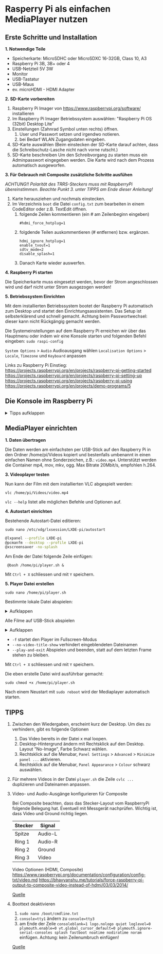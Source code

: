 # Rasperry Pi als einfachen MediaPlayer nutzen



## Erste Schritte und Installation

**1. Notwendige Teile**

- Speicherkarte: MicroSDHC oder MicroSDXC 16-32GB, Class 10, A3
- Raspberry Pi 3B, 3B+ oder 4
- USB-Netzteil 5V 3W
- Monitor
- USB-Tastatur
- USB-Maus
- ev. microHDMI - HDMI Adapter

**2. SD-Karte vorbereiten**

1. Raspberry Pi Imager von https://www.raspberrypi.org/software/ installieren
2. Im Raspberry Pi Imager Betriebssystem auswählen: "Raspberry Pi OS (32bit) Desktop Lite"
3. Einstellungen (Zahnrad Symbol unten rechts) öffnen.
   1. User und Passwort setzen und irgendwo notieren.
   2. bei Bedarf WLAN Zugangsdaten eingeben.
4. SD-Karte auswählen
   (Beim einstecken der SD-Karte darauf achten, dass die Schreibschutz-Lasche nicht nach vorne rutscht.)
5. SD-Karte beschreiben
   Um den Schreibvorgang zu starten muss ein Adminpasswort eingegeben werden. Die Karte wird nach dem Prozess automatisch ausgeworfen.

**3. Für Gebrauch mit Composite zusätzliche Schritte ausfühen**

*ACHTUNG!! Polarität des TRRS-Steckers muss mit RaspberryPi übereinstimmen. Beachte Punkt 3. unter TIPPS am Ende dieser Anleitung!*

1. Karte herausziehen und nochmals einstecken.
2. Im Verzeichnis `boot` die Datei `config.txt` zum bearbeiten in einem CodeEditor oder z.B. TextEdit öffnen.
   1. folgende Zeilen kommentieren (ein # am Zeilenbeginn eingeben)
      ```
      #hdmi_force_hotplug=1
      ```
   2. folgdende Teilen auskommentieren (# entfernen) bzw. ergänzen.
      ```
      hdmi_ignore_hotplug=1
      enable_tvout=1
      sdtv_mode=2
      disable_splash=1
      ```
   3. Danach Karte wieder auswerfen.

**4. Raspberry Pi starten**

Die Speicherkarte muss eingesetzt werden, bevor der Strom angeschlossen wird und darf nicht unter Strom ausgezogen werden!

**5. Betriebssystem Einrichten**

Mit dem installierten Betriebssystem bootet der Raspberry Pi automatisch zum Desktop und startet den Einrichtungsassistenten.
Das Setup ist selbsterklärend und schnell gemacht. Achtung beim Passwortwechsel: dieser kann nicht Rückgängig gemacht werden.

Die Systemeinstellungen auf dem Raspberry Pi erreichen wir über das Hauptmenu oder indem wir eine Konsole starten und folgenden Befehl eingeben:
`sudo raspi-config`

`System Options` > `Audio` Audioausgang wählen
`Localisation Options` > `Locale`, `Timezone` und `Keyboard` anpassen

Links zu Raspberry Pi Einstieg:
https://projects.raspberrypi.org/en/projects/raspberry-pi-getting-started
https://projects.raspberrypi.org/en/projects/raspberry-pi-setting-up
https://projects.raspberrypi.org/en/projects/raspberry-pi-using
https://projects.raspberrypi.org/en/projects/demo-programs/5

## Die Konsole im Raspberry Pi
<details><summary>Tipps aufklappen</summary>

Die Konsole (Terminal) im Raspberry Pi startet entweder direkt oder kann mit angeschlossenem Monitor über das Hauptmenu geöffnet werden.

In der Konsole helfen uns folgende Befehle:

```shell
Pfeil hoch              letzten Befehl kopieren
Pfeil links, rechts     Cursor schieben
Alt + Links, Rechts     Cursor schieben um 1 Wort
Tabulator               Pfad oder Befehl vervollständigen
Ctrl + C                Aktuellen befehl abbrechen
   
pwd                     Nennt den aktuellen Pfad.
ls						           Listet Dateien und Ordner im aktuellen Pfad.
ls -la					         -l ausführliche Liste, -a zeigt versteckte Dateien.

cd						           "Change Directory"
cd ..					           Ins Über-Verzeichnis wechseln
cd ~					           Ins Homeverzeichnis des Users wechseln (z.B. /home/pi/)
cd /home				         / bedeutet relativ zum Stammverzeichnis des OS
cd home                 ohne / wird den Ordner im aktuellen Verzeichnis gesucht.
   
man ls                  Manual zu einem Befehl öffnen. Beenden mit q.
ls --help               Hilfe zu befehl erhalten.
mkdir video             Verzeichnis "video" erstellen.
rm film.mp4             Datei film.mp4 löschen. (Achtung, kein Papierkorb!)
cp film.mp4 film2.mp4	  Copy, Datei kopieren
mv film.mp4 film2.mp4	  Move, verschieben bzw. umbenennen.
find                    Dateien und Verzeichnisse suchen.
	find ~ -maxdepth 3 -name "*.txt"    Suche ab Homeverzeichnis Dateien, welche
													auf ".txt" enden, maximal 3 Verzeichnisse tief.

nano test.txt           Datei test.txt erstellen und mit nano bearbeiten.
			ctrl + O                Nano-Editor: Datei speichern
			Y													Nano-Editor: speichern bestätigen
			ctrl + X                Nano-Editor: schliessen

sudo ls                 "super user do", führt Befehl mit Adminrechten aus
													(Vorsicht!)
sudo reboot             System neustarten.
sudo shutdown now       System herunterfahren.
ssh                     stellt eine SSH Verbindung her.
scp                     Datei über ssh von einem Gerät auf ein anderes kopieren.
```

Nützliche Unix Befehle:
https://www.thegeekstuff.com/2010/11/50-linux-commands/
https://en.wikipedia.org/wiki/List_of_Unix_commands

</details>
	
## MediaPlayer einrichten

**1. Daten übertragen**

Die Daten werden am einfachsten per USB-Stick auf den Raspberry Pi in den Ordner /home/pi/Videos kopiert und bestenfalls umbenannt in einen einfachen Namen ohne Sonderzeichen, z.B.: `video.mp4`. Unterstützt werden die Container mp4, mov, mkv, ogg. Max Bitrate 20Mbit/s, empfohlen h.264.

**3. Videoplayer testen**

Nun kann der Film mit dem installierten VLC abgespielt werden:

`vlc /home/pi/Videos/video.mp4`

`vlc --help` listet alle möglichen Befehle und Optionen auf.

**4. Autostart einrichten**

Bestehende Autostart-Datei editieren:

`sudo nano /etc/xdg/lxsession/LXDE-pi/autostart`

```bash
@lxpanel --profile LXDE-pi
@pcmanfm --desktop --profile LXDE-pi
@xscreensaver -no-splash
```

Am Ende der Datei folgende Zeile einfügen:

` @bash /home/pi/player.sh &`

Mit `Ctrl + X` schliessen und mit `Y` speichern.

**5. Player Datei erstellen**

`sudo nano /home/pi/player.sh`

Bestimmte lokale Datei abspielen:
<details><summary>Aufklappen</summary>

```bash
#!/usr/bin/bash
while :
do
	cvlc -f --no-video-title-show --play-and-exit /home/pi/Videos/video.mp4
done
```

</details>

Alle Filme auf USB-Stick abspielen
<details><summary>Aufklappen</summary>

```bash
#!/usr/bin/bash

sleep 5
	
find /media/pi/*/* -maxdepth 0 -iregex '.*\.\(mp4\|mov\|mkv\|avi\)$' -type f > /home/pi/playlist.txt

while :
do
        while read -r line; do
                cvlc -f --no-video-title-show  --play-and-exit "$line"
        done < /home/pi/playlist.txt
done
```

*Erklärung:* Wenn ein USB-Stick angeschlossen ist, wird er im Pfad `/media/pi/` angezeigt. Mit dem Befehl `find`suchen wir im Hauptordner des USB-Sticks nach Dateien mit einer der folgenden Endungen. Mit `-type f`beschränken wir die Resultate zudem auf Dateien, also keine Ordner oder Verknüpfungen. Alle Resultate werden in die Datei `playlist.txt`geschrieben. Anschliessend wird mit `while`ein unendlicher Loop gestartet, in dem jede Zeile der Playlist mit `cvlc` abgespielt wird.


</details>

- `-f`		 startet den Player im Fullscreen-Modus
- `--no-video-title-show` 	verhindert eingeblendeten Dateinamen
- `--play-and-exit` 	Abspielen und beenden, statt auf dem letzten Frame stehen zu bleiben.

Mit `Ctrl + X` schliessen und mit `Y` speichern.

Die eben erstelle Datei wird ausführbar gemacht:

`sudo chmod +x /home/pi/player.sh`

Nach einem Neustart mit `sudo reboot` wird der Mediaplayer automatisch starten.

## TIPPS

1. Zwischen den Wiedergaben, erscheint kurz der Desktop. Um dies zu verhindern, gibt es folgende Optionen
   1. Das Video bereits in der Datei x mal loopen.
   2. Desktop-Hintergrund ändern mit Rechtsklick auf den Desktop. Layout "No-Image", Farbe Schwarz wählen.
   3. Rechtsklick auf die Menubar, `Panel Settings` > `Advanced` > `Minimize panel ...` aktivieren.
   4. Rechtsklick auf die Menubar, `Panel Appearance` > `Colour` schwarz auswählen.
   
2. Für mehrere Videos in der Datei `player.sh` die Zeile `cvlc ... ` duplizieren und Dateinamen anpassen.

3. Video- und Audio-Ausgänge konfigurieren für Composite
   
   Bei Composite beachten, dass das Stecker-Layout vom RaspberryPi folgende Belegung hat. Eventuell mit Messgerät nachprüfen. Wichtig ist, dass Video und Ground richtig liegen. 

   | Stecker  | Signal   |
   | -------- | -------- |
   | Spitze   | Audio-L  |
   | Ring 1   | Audio-R  |
   | Ring 2   | Ground   |
   | Ring 3   | Video    |
   
   Video Optionen (HDMI, Composite)
   https://www.raspberrypi.org/documentation/configuration/config-txt/video.md
   https://bhavyanshu.me/tutorials/force-raspberry-pi-output-to-composite-video-instead-of-hdmi/03/03/2014/

   [Quelle](https://www.raspberrypi-spy.co.uk/2014/07/raspberry-pi-model-b-3-5mm-audiovideo-jack/)

5. Boottext deaktivieren

   1. `sudo nano /boot/cmdline.txt`
   2. `console=tty1` ändern zu `console=tty3`
   3. am Ende der Zeile `consoleblank=1 logo.nologo quiet loglevel=0 plymouth.enable=0 vt.global_cursor_default=0 plymouth.ignore-serial-consoles splash fastboot noatime nodiratime noram` einfügen. Achtung: kein Zeilenumbruch einfügen!

   [Quelle](https://ampron.eu/article/tutorial-simplest-way-to-remove-boot-text-on-the-raspberry-pi-based-kiosk-or-digital-signage-display/) 
